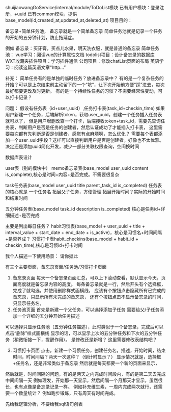 
shuijiaowangGoService/internal/module/ToDoList模块
已有用户模块：登录注册，+uuid
已有common模块，提供base_model(id,created_at,updated_at,deleted_at)
项目目的：

备忘录+简单任务池，
备忘录就是一个简单备忘录
简单任务池就是记录一个任务的开始的五分钟计划，防止拖延症。

例如
备忘录：买牙膏，买点儿水果，明天洗衣服，就是普通的备忘录
简单任务池：
vue学习：阅读vue的计算属性文档
todolist项目：设计备忘录的数据库
WXT收藏夹插件项目：学习插件通信
公司项目：修改chatList页面的布局
英语学习：阅读这篇英语文章“http...”

补充：
简单任务有的是单独的临时任务？放进备忘录中？
有的是一个复杂任务的开始？可以是上次结束前主动留下的一个“坑”，让下次开始前方便“踩”进去，每次最好都要更改及时更新。
有的是一个持续性任务的习惯？不需要经常性变动，可以打卡记录？

问题：
假设有任务表（id+user_uuid）,任务打卡表(task_id+checkin_time)
如果用户新建一个任务，后端解析token，获取user_uuid，创建一个任务插入任务表就可以了，
但是用户增删改查一个打卡，后端接收token+task_id，需要先查询任务表，判断用户是否是任务的创建者，然后认证成功了才能插入打卡表，
这里需要每次都有先判断是否是创建者，感觉有点麻烦啊，怎么优化？
需要每个表都添加一个user_uuid字段？这样可以直接判断用户是否是创建者。好像也不太优雅。
决定还是添加uuid简化开发，减少一部分关联权限查询，空间换时间

数据库表设计

user表（别的模块中）
memo备忘录表(base_model user_uuid content is_complete),核心是时间+内容+是否完成。不需要很复杂

task任务表(base_model user_uuid title parent_task_id is_completed)
任务表的核心就是 一个任务名
拓展父子任务，方便管理
拓展开始时间？实际的开始时间和结束时间

五分钟任务表(base_model task_id description is_completed) 核心是任务id+详细描述+是否完成

主要是列出每日任务？
habit习惯表(base_model + user_uuid + title  + interval_value + start_date + end_date + is_active)，核心是习惯名+时间间隔+是否养成？
习惯打卡表habit_checkins(base_model + habit_id + checkin_time),核心是习惯id+打卡时间


我个人描述一下使用场景：
请你据此

有三个主要页面，备忘录页面/任务池/习惯打卡页面
1. 备忘录页面
每天一个备忘录页面汇总，可以上下滚动查看，默认显示今天，页面高度就是备忘录内容的高度。
每条备忘录就是一行，然后开头有个选择框，完成了就勾选，并使用删除样式画横线，
应该有个按钮点击隐藏所有已完成的备忘录，只显示所有未完成的备忘录，
还有个按钮点击不显示备忘录的时间，只显示任务名，
2. 任务池页面
首先是新建一个父任务，可以选择添加子任务
需要给父/子任务添加一个详细的五分钟开始任务描述

可以选择只显示任务池（五分钟任务描述），此时类似于一个备忘录，完成后可以点击“删除”样式画横线
显示的话，可以显示上次的五分钟任务和下次的五分钟任务（稍微衔接一下，提醒作用）。
是修改还是新增？
这里需要修改表结构吧？

3. 习惯打卡页面
点击，新建一个习惯任务，创建任务名，描述，开始时间，结束时间，时间间隔？两天一次这种？（倒计时显示？）
显示情况就是，选择框+任务名，还是非常类似于备忘录
然后就是每天都要一个新的页面来显示，

然后就是，时间间隔的问题，有的是两天之内完成时间段内，有的是第二天去完成中间间隔一天
例如理发，开始那一天显示，然后间隔一个月那天才显示，虽然很长，也有点像是备忘录记录一样。
例如补充维生素，一周内完成两次就行，还需要一个数量统计？
例如跑步锻炼，只有周天有时间完成。



先给我逻辑分析，不要给我sql语句创表



